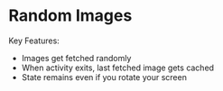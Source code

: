 # Random Images

Key Features:
* Images get fetched randomly
* When activity exits, last fetched image gets cached
* State remains even if you rotate your screen